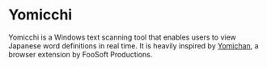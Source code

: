 # Yomicchi
Yomicchi is a Windows text scanning tool that enables users to view Japanese word definitions in real time. It is heavily inspired by [Yomichan](https://foosoft.net/projects/yomichan/), a browser extension by FooSoft Productions.